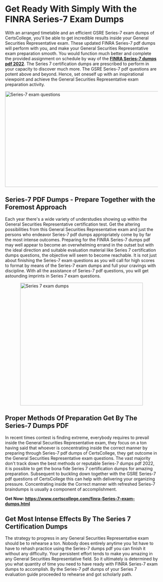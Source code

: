 <h1><strong>Get Ready With Simply With the FINRA Series-7 Exam Dumps&nbsp;</strong></h1>
<p><span style="font-weight: 400;">With an arranged timetable and an efficient GSRE Series-7 exam dumps of CertsCollege, you'll be able to get incredible results inside your General Securities Representative exam. These updated FINRA Series-7 pdf dumps will perform with you, and make your General Securities Representative exam preparation smooth. You would function much better and complete the provided assignment on schedule by way of the <strong><a href="https://www.certscollege.com/finra-Series-7-exam-dumps.html">FINRA Series-7 dumps pdf 2022</a></strong>. The Series 7 certification dumps are prescribed to perform in your capacity to discover much more. The GSRE Series-7 pdf questions are potent above and beyond. Hence, set oneself up with an inspirational viewpoint and achieve the General Securities Representative exam preparation activity.&nbsp;</span></p>
<p><span style="font-weight: 400;"><img style="display: block; margin-left: auto; margin-right: auto;" src="https://i.ibb.co/CPDK3ps/Yellow-and-Blue-Initiative-Blog-Banner.png" alt="Series-7 exam questions" width="559" height="315" /></span></p>
<h2><strong>Series-7 PDF Dumps - Prepare Together with the Foremost Approach</strong></h2>
<p><span style="font-weight: 400;">Each year there's a wide variety of understudies showing up within the General Securities Representative certification test. Get the altering possibilities from this General Securities Representative exam and just the persons who endeavor Series-7 pdf dumps appropriately come by by far the most intense outcomes. Preparing for the FINRA Series-7 dumps pdf may well appear to become an overwhelming errand in the outset but with the ideal direction and suitable evaluation material like Series 7 certification dumps questions, the objective will seem to become reachable. It is not just about finishing the Series-7 exam questions as you will call for high scores to format by means of the Series-7 exam dumps and full your cravings with discipline. With all the assistance of Series-7 pdf questions, you will get astounding imprints in Series 7 exam questions.</span></p>
<p><span style="font-weight: 400;"><a href="https://tinyurl.com/y7aum7yj"><img style="display: block; margin-left: auto; margin-right: auto;" src="https://i.ibb.co/9tMrhdY/Teacher-Appreciation-Invitation.png" alt="Series 7 exam dumps " width="404" height="404" /></a></span></p>
<h2><strong>Proper Methods Of Preparation Get By The Series-7 Dumps PDF</strong></h2>
<p><span style="font-weight: 400;">In recent times contest is finding extreme, everybody requires to prevail inside the General Securities Representative exam, they focus on a ton having said that whoever is concentrating inside the correct manner by preparing through Series-7 pdf dumps of CertsCollege, they get outcome in the General Securities Representative exam questions. The vast majority don't track down the best methods or reputable Series-7 dumps pdf 2022, it is possible to get the bona fide Series 7 certification dumps for amazing preparation. Subsequent to buckling down together with the GSRE Series-7 pdf questions of CertsCollege this can help with delivering your organizing pressure. Concentrating inside the Correct manner with refreshed Series-7 braindumps is usually a component of accomplishment.</span></p>
<p><span style="font-weight: 400;"><strong>Get Now: <a href="https://www.certscollege.com/finra-Series-7-exam-dumps.html">https://www.certscollege.com/finra-Series-7-exam-dumps.html</a></strong></span></p>
<h2><strong>Get Most Intense Effects By The Series 7 Certification Dumps</strong></h2>
<p><span style="font-weight: 400;">The strategy to progress in any General Securities Representative exam should be to rehearse a ton. Nobody does entirely anytime you 1st have to have to rehash practice using the Series-7 dumps pdf you can finish it without any difficulty. Your persistent effort tends to make you amazing in any General Securities Representative field. So it ultimately is determined by you what quantity of time you need to have ready with FINRA Series-7 exam dumps to accomplish. By the Series-7 pdf dumps of your Series 7 evaluation guide proceeded to rehearse and got scholarly path.</span></p>
